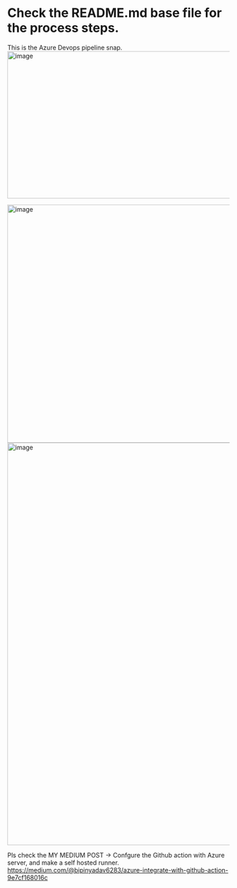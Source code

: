 # Check the README.md base file for the process steps.

This is the Azure Devops pipeline snap.
<img width="1101" height="334" alt="image" src="https://github.com/user-attachments/assets/71a3ef5d-a050-4198-9dcd-05cc7a90ad6c" />

<img width="1577" height="540" alt="image" src="https://github.com/user-attachments/assets/e8cce568-1c08-48d4-8f57-2536e60f07be" />

<img width="1887" height="913" alt="image" src="https://github.com/user-attachments/assets/bb2ac898-4def-47cb-b63a-bb47420784cf" />

Pls check the MY MEDIUM POST -> Confgure the Github action with Azure server, and make a self hosted runner.
https://medium.com/@bipinyadav6283/azure-integrate-with-github-action-9e7cf168016c
